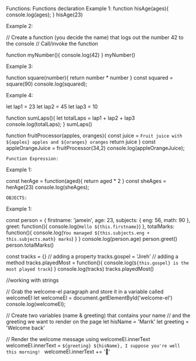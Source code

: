 Functions:
    Functions declaration
Example 1:
function hisAge(ages){
    console.log(ages);
}
hisAge(23)

Example 2:

// Create a function (you decide the name) that logs out the number 42 to the console
// Call/invoke the function

function myNumber(){
    console.log(42)
}
myNumber()

Example 3:

function square(number){
    return number * number
}
const squared = square(90)
console.log(squared);

Example 4:

let lap1 = 23
let lap2 = 45
let lap3 = 10

function sumLaps(){
    let totalLaps = lap1 + lap2 + lap3
    console.log(totalLaps);
}
sumLaps()

function fruitProcessor(apples, oranges){
    const juice = `Fruit juice with ${apples} apples and ${oranges} oranges`
    return juice
}
const appleOrangeJuice = fruitProcessor(34,2)
console.log(appleOrangeJuice);


    Function Expression:
Example 1:

const herAge = function(aged){
    return aged * 2
}
const sheAges = herAge(23)
console.log(sheAges);


    OBJECTS:

Example 1:

const person = {
    firstname: 'jamein',
    age: 23,
    subjects: {
        eng: 56,
        math: 90
    },
    greet: function(){
        console.log(`Hello ${this.firstname}`)
    },
    totalMarks: function(){
        console.log(`You managed ${this.subjects.eng + this.subjects.math} marks`)
    }
}
console.log(person.age)
person.greet()
person.totalMarks()


const tracks = {}
// adding a property
tracks.gospel = 'Jireh'
// adding a method 
tracks.playedMost = function(){
    console.log(`${this.gospel} is the most played track`)
}
console.log(tracks)
tracks.playedMost()

//working with strings

// Grab the welcome-el paragraph and store it in a variable called welcomeEl
let welcomeEl = document.getElementById('welcome-el')
console.log(welcomeEl);

// Create two variables (name & greeting) that contains your name
// and the greeting we want to render on the page
let hisName = 'Marrk'
let greeting = 'Welcome back'

// Render the welcome message using welcomeEl.innerText
welcomeEl.innerText = `${greeting} ${hisName},
I suppose you're well this morning!
`
welcomeEl.innerText += '👋'

